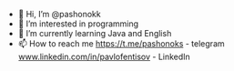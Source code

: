 - 👋 Hi, I’m @pashonokk
- 👀 I’m interested in programming
- 🌱 I’m currently learning Java and English
- 📫 How to reach me https://t.me/pashonoks - telegram www.linkedin.com/in/pavlofentisov - LinkedIn


<!---
pashonokk/pashonokk is a ✨ special ✨ repository because its `README.md` (this file) appears on your GitHub profile.
You can click the Preview link to take a look at your changes.
--->
